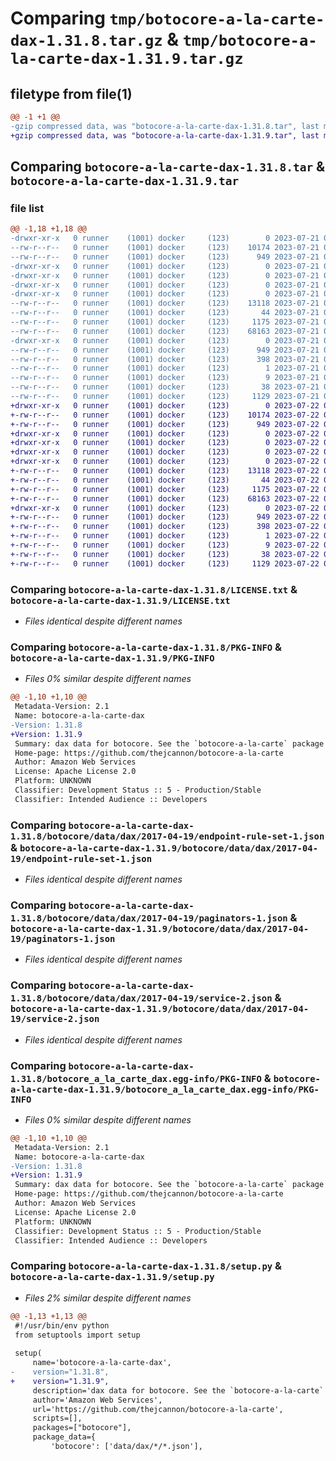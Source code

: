 # Comparing `tmp/botocore-a-la-carte-dax-1.31.8.tar.gz` & `tmp/botocore-a-la-carte-dax-1.31.9.tar.gz`

## filetype from file(1)

```diff
@@ -1 +1 @@
-gzip compressed data, was "botocore-a-la-carte-dax-1.31.8.tar", last modified: Fri Jul 21 01:21:22 2023, max compression
+gzip compressed data, was "botocore-a-la-carte-dax-1.31.9.tar", last modified: Sat Jul 22 01:20:25 2023, max compression
```

## Comparing `botocore-a-la-carte-dax-1.31.8.tar` & `botocore-a-la-carte-dax-1.31.9.tar`

### file list

```diff
@@ -1,18 +1,18 @@
-drwxr-xr-x   0 runner    (1001) docker     (123)        0 2023-07-21 01:21:22.862957 botocore-a-la-carte-dax-1.31.8/
--rw-r--r--   0 runner    (1001) docker     (123)    10174 2023-07-21 01:21:22.000000 botocore-a-la-carte-dax-1.31.8/LICENSE.txt
--rw-r--r--   0 runner    (1001) docker     (123)      949 2023-07-21 01:21:22.862957 botocore-a-la-carte-dax-1.31.8/PKG-INFO
-drwxr-xr-x   0 runner    (1001) docker     (123)        0 2023-07-21 01:21:22.858956 botocore-a-la-carte-dax-1.31.8/botocore/
-drwxr-xr-x   0 runner    (1001) docker     (123)        0 2023-07-21 01:21:22.858956 botocore-a-la-carte-dax-1.31.8/botocore/data/
-drwxr-xr-x   0 runner    (1001) docker     (123)        0 2023-07-21 01:21:22.858956 botocore-a-la-carte-dax-1.31.8/botocore/data/dax/
-drwxr-xr-x   0 runner    (1001) docker     (123)        0 2023-07-21 01:21:22.858956 botocore-a-la-carte-dax-1.31.8/botocore/data/dax/2017-04-19/
--rw-r--r--   0 runner    (1001) docker     (123)    13118 2023-07-21 01:21:06.000000 botocore-a-la-carte-dax-1.31.8/botocore/data/dax/2017-04-19/endpoint-rule-set-1.json
--rw-r--r--   0 runner    (1001) docker     (123)       44 2023-07-21 01:21:06.000000 botocore-a-la-carte-dax-1.31.8/botocore/data/dax/2017-04-19/examples-1.json
--rw-r--r--   0 runner    (1001) docker     (123)     1175 2023-07-21 01:21:06.000000 botocore-a-la-carte-dax-1.31.8/botocore/data/dax/2017-04-19/paginators-1.json
--rw-r--r--   0 runner    (1001) docker     (123)    68163 2023-07-21 01:21:06.000000 botocore-a-la-carte-dax-1.31.8/botocore/data/dax/2017-04-19/service-2.json
-drwxr-xr-x   0 runner    (1001) docker     (123)        0 2023-07-21 01:21:22.858956 botocore-a-la-carte-dax-1.31.8/botocore_a_la_carte_dax.egg-info/
--rw-r--r--   0 runner    (1001) docker     (123)      949 2023-07-21 01:21:22.000000 botocore-a-la-carte-dax-1.31.8/botocore_a_la_carte_dax.egg-info/PKG-INFO
--rw-r--r--   0 runner    (1001) docker     (123)      398 2023-07-21 01:21:22.000000 botocore-a-la-carte-dax-1.31.8/botocore_a_la_carte_dax.egg-info/SOURCES.txt
--rw-r--r--   0 runner    (1001) docker     (123)        1 2023-07-21 01:21:22.000000 botocore-a-la-carte-dax-1.31.8/botocore_a_la_carte_dax.egg-info/dependency_links.txt
--rw-r--r--   0 runner    (1001) docker     (123)        9 2023-07-21 01:21:22.000000 botocore-a-la-carte-dax-1.31.8/botocore_a_la_carte_dax.egg-info/top_level.txt
--rw-r--r--   0 runner    (1001) docker     (123)       38 2023-07-21 01:21:22.862957 botocore-a-la-carte-dax-1.31.8/setup.cfg
--rw-r--r--   0 runner    (1001) docker     (123)     1129 2023-07-21 01:21:22.000000 botocore-a-la-carte-dax-1.31.8/setup.py
+drwxr-xr-x   0 runner    (1001) docker     (123)        0 2023-07-22 01:20:25.544924 botocore-a-la-carte-dax-1.31.9/
+-rw-r--r--   0 runner    (1001) docker     (123)    10174 2023-07-22 01:20:25.000000 botocore-a-la-carte-dax-1.31.9/LICENSE.txt
+-rw-r--r--   0 runner    (1001) docker     (123)      949 2023-07-22 01:20:25.544924 botocore-a-la-carte-dax-1.31.9/PKG-INFO
+drwxr-xr-x   0 runner    (1001) docker     (123)        0 2023-07-22 01:20:25.540924 botocore-a-la-carte-dax-1.31.9/botocore/
+drwxr-xr-x   0 runner    (1001) docker     (123)        0 2023-07-22 01:20:25.540924 botocore-a-la-carte-dax-1.31.9/botocore/data/
+drwxr-xr-x   0 runner    (1001) docker     (123)        0 2023-07-22 01:20:25.540924 botocore-a-la-carte-dax-1.31.9/botocore/data/dax/
+drwxr-xr-x   0 runner    (1001) docker     (123)        0 2023-07-22 01:20:25.540924 botocore-a-la-carte-dax-1.31.9/botocore/data/dax/2017-04-19/
+-rw-r--r--   0 runner    (1001) docker     (123)    13118 2023-07-22 01:20:09.000000 botocore-a-la-carte-dax-1.31.9/botocore/data/dax/2017-04-19/endpoint-rule-set-1.json
+-rw-r--r--   0 runner    (1001) docker     (123)       44 2023-07-22 01:20:09.000000 botocore-a-la-carte-dax-1.31.9/botocore/data/dax/2017-04-19/examples-1.json
+-rw-r--r--   0 runner    (1001) docker     (123)     1175 2023-07-22 01:20:09.000000 botocore-a-la-carte-dax-1.31.9/botocore/data/dax/2017-04-19/paginators-1.json
+-rw-r--r--   0 runner    (1001) docker     (123)    68163 2023-07-22 01:20:09.000000 botocore-a-la-carte-dax-1.31.9/botocore/data/dax/2017-04-19/service-2.json
+drwxr-xr-x   0 runner    (1001) docker     (123)        0 2023-07-22 01:20:25.544924 botocore-a-la-carte-dax-1.31.9/botocore_a_la_carte_dax.egg-info/
+-rw-r--r--   0 runner    (1001) docker     (123)      949 2023-07-22 01:20:25.000000 botocore-a-la-carte-dax-1.31.9/botocore_a_la_carte_dax.egg-info/PKG-INFO
+-rw-r--r--   0 runner    (1001) docker     (123)      398 2023-07-22 01:20:25.000000 botocore-a-la-carte-dax-1.31.9/botocore_a_la_carte_dax.egg-info/SOURCES.txt
+-rw-r--r--   0 runner    (1001) docker     (123)        1 2023-07-22 01:20:25.000000 botocore-a-la-carte-dax-1.31.9/botocore_a_la_carte_dax.egg-info/dependency_links.txt
+-rw-r--r--   0 runner    (1001) docker     (123)        9 2023-07-22 01:20:25.000000 botocore-a-la-carte-dax-1.31.9/botocore_a_la_carte_dax.egg-info/top_level.txt
+-rw-r--r--   0 runner    (1001) docker     (123)       38 2023-07-22 01:20:25.544924 botocore-a-la-carte-dax-1.31.9/setup.cfg
+-rw-r--r--   0 runner    (1001) docker     (123)     1129 2023-07-22 01:20:25.000000 botocore-a-la-carte-dax-1.31.9/setup.py
```

### Comparing `botocore-a-la-carte-dax-1.31.8/LICENSE.txt` & `botocore-a-la-carte-dax-1.31.9/LICENSE.txt`

 * *Files identical despite different names*

### Comparing `botocore-a-la-carte-dax-1.31.8/PKG-INFO` & `botocore-a-la-carte-dax-1.31.9/PKG-INFO`

 * *Files 0% similar despite different names*

```diff
@@ -1,10 +1,10 @@
 Metadata-Version: 2.1
 Name: botocore-a-la-carte-dax
-Version: 1.31.8
+Version: 1.31.9
 Summary: dax data for botocore. See the `botocore-a-la-carte` package for more info.
 Home-page: https://github.com/thejcannon/botocore-a-la-carte
 Author: Amazon Web Services
 License: Apache License 2.0
 Platform: UNKNOWN
 Classifier: Development Status :: 5 - Production/Stable
 Classifier: Intended Audience :: Developers
```

### Comparing `botocore-a-la-carte-dax-1.31.8/botocore/data/dax/2017-04-19/endpoint-rule-set-1.json` & `botocore-a-la-carte-dax-1.31.9/botocore/data/dax/2017-04-19/endpoint-rule-set-1.json`

 * *Files identical despite different names*

### Comparing `botocore-a-la-carte-dax-1.31.8/botocore/data/dax/2017-04-19/paginators-1.json` & `botocore-a-la-carte-dax-1.31.9/botocore/data/dax/2017-04-19/paginators-1.json`

 * *Files identical despite different names*

### Comparing `botocore-a-la-carte-dax-1.31.8/botocore/data/dax/2017-04-19/service-2.json` & `botocore-a-la-carte-dax-1.31.9/botocore/data/dax/2017-04-19/service-2.json`

 * *Files identical despite different names*

### Comparing `botocore-a-la-carte-dax-1.31.8/botocore_a_la_carte_dax.egg-info/PKG-INFO` & `botocore-a-la-carte-dax-1.31.9/botocore_a_la_carte_dax.egg-info/PKG-INFO`

 * *Files 0% similar despite different names*

```diff
@@ -1,10 +1,10 @@
 Metadata-Version: 2.1
 Name: botocore-a-la-carte-dax
-Version: 1.31.8
+Version: 1.31.9
 Summary: dax data for botocore. See the `botocore-a-la-carte` package for more info.
 Home-page: https://github.com/thejcannon/botocore-a-la-carte
 Author: Amazon Web Services
 License: Apache License 2.0
 Platform: UNKNOWN
 Classifier: Development Status :: 5 - Production/Stable
 Classifier: Intended Audience :: Developers
```

### Comparing `botocore-a-la-carte-dax-1.31.8/setup.py` & `botocore-a-la-carte-dax-1.31.9/setup.py`

 * *Files 2% similar despite different names*

```diff
@@ -1,13 +1,13 @@
 #!/usr/bin/env python
 from setuptools import setup
 
 setup(
     name='botocore-a-la-carte-dax',
-    version="1.31.8",
+    version="1.31.9",
     description='dax data for botocore. See the `botocore-a-la-carte` package for more info.',
     author='Amazon Web Services',
     url='https://github.com/thejcannon/botocore-a-la-carte',
     scripts=[],
     packages=["botocore"],
     package_data={
         'botocore': ['data/dax/*/*.json'],
```

